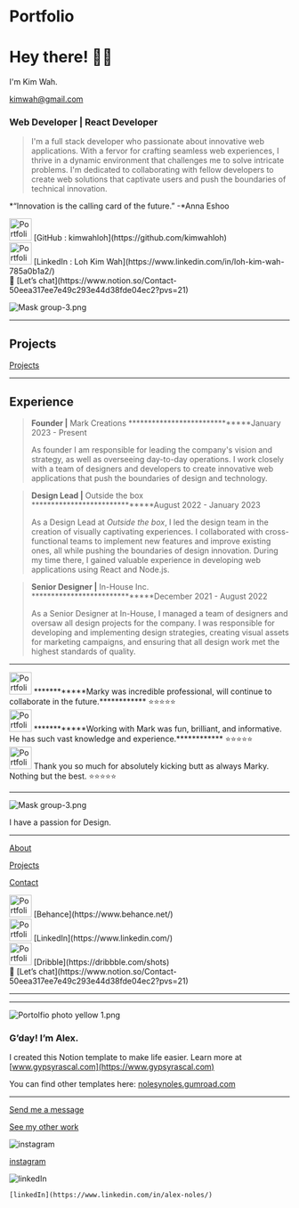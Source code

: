 # Portfolio

# Hey there! 👋🏻 
I'm Kim Wah.

[kimwah@gmail.com](mailto:kimwah@gmail.com)

### Web Developer | React Developer

> I'm a full stack developer who passionate about innovative web applications. With a fervor for crafting seamless web experiences, I thrive in a dynamic environment that challenges me to solve intricate problems. I'm dedicated to collaborating with fellow developers to create web solutions that captivate users and push the boundaries of technical innovation.
> 

*“Innovation is the calling card of the future.”
-*Anna Eshoo

<aside>
<img src="Portfolio%20e763d46c54c0493d8a3ff415dafccb99/github.png" alt="Portfolio%20e763d46c54c0493d8a3ff415dafccb99/github.png" width="40px" /> [GitHub : kimwahloh](https://github.com/kimwahloh)

</aside>

<aside>
<img src="Portfolio%20e763d46c54c0493d8a3ff415dafccb99/LinkedIn.png" alt="Portfolio%20e763d46c54c0493d8a3ff415dafccb99/LinkedIn.png" width="40px" /> [LinkedIn : Loh Kim Wah](https://www.linkedin.com/in/loh-kim-wah-785a0b1a2/)

</aside>

<aside>
💬 [Let’s chat](https://www.notion.so/Contact-50eea317ee7e49c293e44d38fde04ec2?pvs=21)

</aside>

![Mask group-3.png](Portfolio%20e763d46c54c0493d8a3ff415dafccb99/Mask_group-3.png)

---

## Projects

[Projects](Portfolio%20e763d46c54c0493d8a3ff415dafccb99/Projects%2045e054e26d1f4045b4f6ba798997c03e.csv)

---

## Experience

> **Founder |** Mark Creations
******************************January 2023 - Present
> 
> 
> As founder I am responsible for leading the company's vision and strategy, as well as overseeing day-to-day operations. I work closely with a team of designers and developers to create innovative web applications that push the boundaries of design and technology.
> 

> **Design Lead |** Outside the box
******************************August 2022 - January 2023
> 
> 
> As a Design Lead at *Outside the box*, I led the design team in the creation of visually captivating experiences. I collaborated with cross-functional teams to implement new features and improve existing ones, all while pushing the boundaries of design innovation. During my time there, I gained valuable experience in developing web applications using React and Node.js.
> 

> **Senior Designer |** In-House Inc.
******************************December 2021 - August 2022
> 
> 
> As a Senior Designer at In-House, I managed a team of designers and oversaw all design projects for the company. I was responsible for developing and implementing design strategies, creating visual assets for marketing campaigns, and ensuring that all design work met the highest standards of quality.
> 

---

<aside>
<img src="Portfolio%20e763d46c54c0493d8a3ff415dafccb99/Mask_group-7.png" alt="Portfolio%20e763d46c54c0493d8a3ff415dafccb99/Mask_group-7.png" width="40px" /> ************Marky was incredible professional, will continue to collaborate in the future.************
⭐⭐⭐⭐⭐

</aside>

<aside>
<img src="Portfolio%20e763d46c54c0493d8a3ff415dafccb99/Mask_group-4.png" alt="Portfolio%20e763d46c54c0493d8a3ff415dafccb99/Mask_group-4.png" width="40px" /> ************Working with Mark was fun, brilliant, and informative. He has such vast knowledge and experience.************
⭐⭐⭐⭐⭐

</aside>

<aside>
<img src="Portfolio%20e763d46c54c0493d8a3ff415dafccb99/Mask_group-2.png" alt="Portfolio%20e763d46c54c0493d8a3ff415dafccb99/Mask_group-2.png" width="40px" /> Thank you so much for absolutely kicking butt as always Marky. Nothing but the best.
⭐⭐⭐⭐⭐

</aside>

---

![Mask group-3.png](Portfolio%20e763d46c54c0493d8a3ff415dafccb99/Mask_group-3%201.png)

I have a passion for Design.

---

[About](https://www.notion.so/About-6e7b48b562b94a5f9a3fd364591e201f?pvs=21)

[Projects](https://www.notion.so/Projects-3b8ac06b4d8d4be1bffb928fd4d16007?pvs=21)

[Contact](https://www.notion.so/Contact-50eea317ee7e49c293e44d38fde04ec2?pvs=21)

<aside>
<img src="Portfolio%20e763d46c54c0493d8a3ff415dafccb99/Behancepng.png" alt="Portfolio%20e763d46c54c0493d8a3ff415dafccb99/Behancepng.png" width="40px" /> [Behance](https://www.behance.net/)

</aside>

<aside>
<img src="Portfolio%20e763d46c54c0493d8a3ff415dafccb99/LinkedIn.png" alt="Portfolio%20e763d46c54c0493d8a3ff415dafccb99/LinkedIn.png" width="40px" /> [LinkedIn](https://www.linkedin.com/)

</aside>

<aside>
<img src="Portfolio%20e763d46c54c0493d8a3ff415dafccb99/Dribble.png" alt="Portfolio%20e763d46c54c0493d8a3ff415dafccb99/Dribble.png" width="40px" /> [Dribble](https://dribbble.com/shots)

</aside>

<aside>
💬 [Let’s chat](https://www.notion.so/Contact-50eea317ee7e49c293e44d38fde04ec2?pvs=21)

</aside>

---

---

![Portolfio photo yellow 1.png](Portfolio%20e763d46c54c0493d8a3ff415dafccb99/Portolfio_photo_yellow_1.png)

### G’day! I’m Alex.

I created this Notion template to make life easier.
Learn more at [www.gypsyrascal.com](https://www.gypsyrascal.com)

You can find other templates here: [nolesynoles.gumroad.com](https://nolesynoles.gumroad.com/)

---

[Send me a message](https://www.gypsyrascal.com/#contact)

[See my other work](https://www.gypsyrascal.com/)

![  [instagram](https://www.instagram.com/gypsyrascal/)  ](Portfolio%20e763d46c54c0493d8a3ff415dafccb99/Instagram_Icon.png)

  [instagram](https://www.instagram.com/gypsyrascal/)  

![    [linkedIn](https://www.linkedin.com/in/alex-noles/)   ](Portfolio%20e763d46c54c0493d8a3ff415dafccb99/LinkedIn_Icon.png)

    [linkedIn](https://www.linkedin.com/in/alex-noles/)